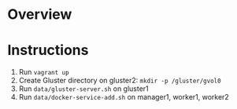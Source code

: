 # Overview

# Instructions

1) Run `vagrant up`
2) Create Gluster directory on gluster2: `mkdir -p /gluster/gvol0`
3) Run `data/gluster-server.sh` on gluster1
4) Run `data/docker-service-add.sh` on manager1, worker1, worker2